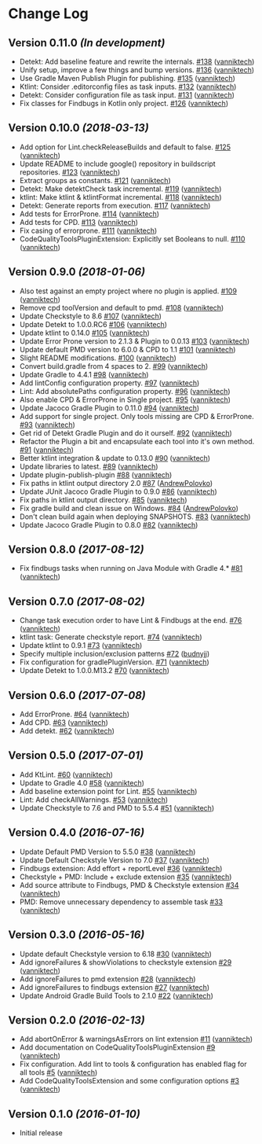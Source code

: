 # Change Log

Version 0.11.0 *(In development)*
---------------------------------

- Detekt: Add baseline feature and rewrite the internals. [\#138](https://github.com/vanniktech/gradle-code-quality-tools-plugin/pull/138) ([vanniktech](https://github.com/vanniktech))
- Unify setup, improve a few things and bump versions. [\#136](https://github.com/vanniktech/gradle-code-quality-tools-plugin/pull/136) ([vanniktech](https://github.com/vanniktech))
- Use Gradle Maven Publish Plugin for publishing. [\#135](https://github.com/vanniktech/gradle-code-quality-tools-plugin/pull/135) ([vanniktech](https://github.com/vanniktech))
- Ktlint: Consider .editorconfig files as task inputs. [\#132](https://github.com/vanniktech/gradle-code-quality-tools-plugin/pull/132) ([vanniktech](https://github.com/vanniktech))
- Detekt: Consider configuration file as task input. [\#131](https://github.com/vanniktech/gradle-code-quality-tools-plugin/pull/131) ([vanniktech](https://github.com/vanniktech))
- Fix classes for Findbugs in Kotlin only project. [\#126](https://github.com/vanniktech/gradle-code-quality-tools-plugin/pull/126) ([vanniktech](https://github.com/vanniktech))

Version 0.10.0 *(2018-03-13)*
-----------------------------

- Add option for Lint.checkReleaseBuilds and default to false. [\#125](https://github.com/vanniktech/gradle-code-quality-tools-plugin/pull/125) ([vanniktech](https://github.com/vanniktech))
- Update README to include google\(\) repository in buildscript repositories. [\#123](https://github.com/vanniktech/gradle-code-quality-tools-plugin/pull/123) ([vanniktech](https://github.com/vanniktech))
- Extract groups as constants. [\#121](https://github.com/vanniktech/gradle-code-quality-tools-plugin/pull/121) ([vanniktech](https://github.com/vanniktech))
- Detekt: Make detektCheck task incremental. [\#119](https://github.com/vanniktech/gradle-code-quality-tools-plugin/pull/119) ([vanniktech](https://github.com/vanniktech))
- ktlint: Make ktlint & ktlintFormat incremental. [\#118](https://github.com/vanniktech/gradle-code-quality-tools-plugin/pull/118) ([vanniktech](https://github.com/vanniktech))
- Detekt: Generate reports from execution. [\#117](https://github.com/vanniktech/gradle-code-quality-tools-plugin/pull/117) ([vanniktech](https://github.com/vanniktech))
- Add tests for ErrorProne. [\#114](https://github.com/vanniktech/gradle-code-quality-tools-plugin/pull/114) ([vanniktech](https://github.com/vanniktech))
- Add tests for CPD. [\#113](https://github.com/vanniktech/gradle-code-quality-tools-plugin/pull/113) ([vanniktech](https://github.com/vanniktech))
- Fix casing of errorprone. [\#111](https://github.com/vanniktech/gradle-code-quality-tools-plugin/pull/111) ([vanniktech](https://github.com/vanniktech))
- CodeQualityToolsPluginExtension: Explicitly set Booleans to null. [\#110](https://github.com/vanniktech/gradle-code-quality-tools-plugin/pull/110) ([vanniktech](https://github.com/vanniktech))

Version 0.9.0 *(2018-01-06)*
----------------------------

- Also test against an empty project where no plugin is applied. [\#109](https://github.com/vanniktech/gradle-code-quality-tools-plugin/pull/109) ([vanniktech](https://github.com/vanniktech))
- Remove cpd toolVersion and default to pmd. [\#108](https://github.com/vanniktech/gradle-code-quality-tools-plugin/pull/108) ([vanniktech](https://github.com/vanniktech))
- Update Checkstyle to 8.6 [\#107](https://github.com/vanniktech/gradle-code-quality-tools-plugin/pull/107) ([vanniktech](https://github.com/vanniktech))
- Update Detekt to 1.0.0.RC6 [\#106](https://github.com/vanniktech/gradle-code-quality-tools-plugin/pull/106) ([vanniktech](https://github.com/vanniktech))
- Update ktlint to 0.14.0 [\#105](https://github.com/vanniktech/gradle-code-quality-tools-plugin/pull/105) ([vanniktech](https://github.com/vanniktech))
- Update Error Prone version to 2.1.3 & Plugin to 0.0.13 [\#103](https://github.com/vanniktech/gradle-code-quality-tools-plugin/pull/103) ([vanniktech](https://github.com/vanniktech))
- Update default PMD version to 6.0.0 & CPD to 1.1 [\#101](https://github.com/vanniktech/gradle-code-quality-tools-plugin/pull/101) ([vanniktech](https://github.com/vanniktech))
- Slight README modifications. [\#100](https://github.com/vanniktech/gradle-code-quality-tools-plugin/pull/100) ([vanniktech](https://github.com/vanniktech))
- Convert build.gradle from 4 spaces to 2. [\#99](https://github.com/vanniktech/gradle-code-quality-tools-plugin/pull/99) ([vanniktech](https://github.com/vanniktech))
- Update Gradle to 4.4.1 [\#98](https://github.com/vanniktech/gradle-code-quality-tools-plugin/pull/98) ([vanniktech](https://github.com/vanniktech))
- Add lintConfig configuration property. [\#97](https://github.com/vanniktech/gradle-code-quality-tools-plugin/pull/97) ([vanniktech](https://github.com/vanniktech))
- Lint: Add absolutePaths configuration property. [\#96](https://github.com/vanniktech/gradle-code-quality-tools-plugin/pull/96) ([vanniktech](https://github.com/vanniktech))
- Also enable CPD & ErrorProne in Single project. [\#95](https://github.com/vanniktech/gradle-code-quality-tools-plugin/pull/95) ([vanniktech](https://github.com/vanniktech))
- Update Jacoco Gradle Plugin to 0.11.0 [\#94](https://github.com/vanniktech/gradle-code-quality-tools-plugin/pull/94) ([vanniktech](https://github.com/vanniktech))
- Add support for single project. Only tools missing are CPD & ErrorProne. [\#93](https://github.com/vanniktech/gradle-code-quality-tools-plugin/pull/93) ([vanniktech](https://github.com/vanniktech))
- Get rid of Detekt Gradle Plugin and do it ourself. [\#92](https://github.com/vanniktech/gradle-code-quality-tools-plugin/pull/92) ([vanniktech](https://github.com/vanniktech))
- Refactor the Plugin a bit and encapsulate each tool into it's own method. [\#91](https://github.com/vanniktech/gradle-code-quality-tools-plugin/pull/91) ([vanniktech](https://github.com/vanniktech))
- Better ktlint integration & update to 0.13.0 [\#90](https://github.com/vanniktech/gradle-code-quality-tools-plugin/pull/90) ([vanniktech](https://github.com/vanniktech))
- Update libraries to latest. [\#89](https://github.com/vanniktech/gradle-code-quality-tools-plugin/pull/89) ([vanniktech](https://github.com/vanniktech))
- Update plugin-publish-plugin [\#88](https://github.com/vanniktech/gradle-code-quality-tools-plugin/pull/88) ([vanniktech](https://github.com/vanniktech))
- Fix paths in ktlint output directory 2.0 [\#87](https://github.com/vanniktech/gradle-code-quality-tools-plugin/pull/87) ([AndrewPolovko](https://github.com/AndrewPolovko))
- Update JUnit Jacoco Gradle Plugin to 0.9.0 [\#86](https://github.com/vanniktech/gradle-code-quality-tools-plugin/pull/86) ([vanniktech](https://github.com/vanniktech))
- Fix paths in ktlint output directory. [\#85](https://github.com/vanniktech/gradle-code-quality-tools-plugin/pull/85) ([vanniktech](https://github.com/vanniktech))
- Fix gradle build and clean issue on Windows. [\#84](https://github.com/vanniktech/gradle-code-quality-tools-plugin/pull/84) ([AndrewPolovko](https://github.com/AndrewPolovko))
- Don't clean build again when deploying SNAPSHOTS. [\#83](https://github.com/vanniktech/gradle-code-quality-tools-plugin/pull/83) ([vanniktech](https://github.com/vanniktech))
- Update Jacoco Gradle Plugin to 0.8.0 [\#82](https://github.com/vanniktech/gradle-code-quality-tools-plugin/pull/82) ([vanniktech](https://github.com/vanniktech))

Version 0.8.0 *(2017-08-12)*
----------------------------

- Fix findbugs tasks when running on Java Module with Gradle 4.\* [\#81](https://github.com/vanniktech/gradle-code-quality-tools-plugin/pull/81) ([vanniktech](https://github.com/vanniktech))

Version 0.7.0 *(2017-08-02)*
---------------------------

- Change task execution order to have Lint & Findbugs at the end. [\#76](https://github.com/vanniktech/gradle-code-quality-tools-plugin/pull/76) ([vanniktech](https://github.com/vanniktech))
- ktlint task: Generate checkstyle report. [\#74](https://github.com/vanniktech/gradle-code-quality-tools-plugin/pull/74) ([vanniktech](https://github.com/vanniktech))
- Update ktlint to 0.9.1 [\#73](https://github.com/vanniktech/gradle-code-quality-tools-plugin/pull/73) ([vanniktech](https://github.com/vanniktech))
- Specify multiple inclusion/exclusion patterns [\#72](https://github.com/vanniktech/gradle-code-quality-tools-plugin/pull/72) ([budnyjj](https://github.com/budnyjj))
- Fix configuration for gradlePluginVersion. [\#71](https://github.com/vanniktech/gradle-code-quality-tools-plugin/pull/71) ([vanniktech](https://github.com/vanniktech))
- Update Detekt to 1.0.0.M13.2 [\#70](https://github.com/vanniktech/gradle-code-quality-tools-plugin/pull/70) ([vanniktech](https://github.com/vanniktech))

Version 0.6.0 *(2017-07-08)*
----------------------------

- Add ErrorProne. [\#64](https://github.com/vanniktech/gradle-code-quality-tools-plugin/pull/64) ([vanniktech](https://github.com/vanniktech))
- Add CPD. [\#63](https://github.com/vanniktech/gradle-code-quality-tools-plugin/pull/63) ([vanniktech](https://github.com/vanniktech))
- Add detekt. [\#62](https://github.com/vanniktech/gradle-code-quality-tools-plugin/pull/62) ([vanniktech](https://github.com/vanniktech))

Version 0.5.0 *(2017-07-01)*
----------------------------

- Add KtLint. [\#60](https://github.com/vanniktech/gradle-code-quality-tools-plugin/pull/60) ([vanniktech](https://github.com/vanniktech))
- Update to Gradle 4.0 [\#58](https://github.com/vanniktech/gradle-code-quality-tools-plugin/pull/58) ([vanniktech](https://github.com/vanniktech))
- Add baseline extension point for Lint. [\#55](https://github.com/vanniktech/gradle-code-quality-tools-plugin/pull/55) ([vanniktech](https://github.com/vanniktech))
- Lint: Add checkAllWarnings. [\#53](https://github.com/vanniktech/gradle-code-quality-tools-plugin/pull/53) ([vanniktech](https://github.com/vanniktech))
- Update Checkstyle to 7.6 and PMD to 5.5.4 [\#51](https://github.com/vanniktech/gradle-code-quality-tools-plugin/pull/51) ([vanniktech](https://github.com/vanniktech))

Version 0.4.0 *(2016-07-16)*
----------------------------

- Update Default PMD Version to 5.5.0 [\#38](https://github.com/vanniktech/gradle-code-quality-tools-plugin/pull/38) ([vanniktech](https://github.com/vanniktech))
- Update Default Checkstyle Version to 7.0 [\#37](https://github.com/vanniktech/gradle-code-quality-tools-plugin/pull/37) ([vanniktech](https://github.com/vanniktech))
- Findbugs extension: Add effort + reportLevel [\#36](https://github.com/vanniktech/gradle-code-quality-tools-plugin/pull/36) ([vanniktech](https://github.com/vanniktech))
- Checkstyle + PMD: Include + exclude extension [\#35](https://github.com/vanniktech/gradle-code-quality-tools-plugin/pull/35) ([vanniktech](https://github.com/vanniktech))
- Add source attribute to Findbugs, PMD & Checkstyle extension [\#34](https://github.com/vanniktech/gradle-code-quality-tools-plugin/pull/34) ([vanniktech](https://github.com/vanniktech))
- PMD: Remove unnecessary dependency to assemble task [\#33](https://github.com/vanniktech/gradle-code-quality-tools-plugin/pull/33) ([vanniktech](https://github.com/vanniktech))

Version 0.3.0 *(2016-05-16)*
----------------------------

- Update default Checkstyle version to 6.18 [\#30](https://github.com/vanniktech/gradle-code-quality-tools-plugin/pull/30) ([vanniktech](https://github.com/vanniktech))
- Add ignoreFailures & showViolations to checkstyle extension [\#29](https://github.com/vanniktech/gradle-code-quality-tools-plugin/pull/29) ([vanniktech](https://github.com/vanniktech))
- Add ignoreFailures to pmd extension [\#28](https://github.com/vanniktech/gradle-code-quality-tools-plugin/pull/28) ([vanniktech](https://github.com/vanniktech))
- Add ignoreFailures to findbugs extension [\#27](https://github.com/vanniktech/gradle-code-quality-tools-plugin/pull/27) ([vanniktech](https://github.com/vanniktech))
- Update Android Gradle Build Tools to 2.1.0 [\#22](https://github.com/vanniktech/gradle-code-quality-tools-plugin/pull/22) ([vanniktech](https://github.com/vanniktech))

Version 0.2.0 *(2016-02-13)*
----------------------------

- Add abortOnError & warningsAsErrors on lint extension [\#11](https://github.com/vanniktech/gradle-code-quality-tools-plugin/pull/11) ([vanniktech](https://github.com/vanniktech))
- Add documentation on CodeQualityToolsPluginExtension [\#9](https://github.com/vanniktech/gradle-code-quality-tools-plugin/pull/9) ([vanniktech](https://github.com/vanniktech))
- Fix configuration. Add lint to tools & configuration has enabled flag for all tools [\#5](https://github.com/vanniktech/gradle-code-quality-tools-plugin/pull/5) ([vanniktech](https://github.com/vanniktech))
- Add CodeQualityToolsExtension and some configuration options [\#3](https://github.com/vanniktech/gradle-code-quality-tools-plugin/pull/3) ([vanniktech](https://github.com/vanniktech))

Version 0.1.0 *(2016-01-10)*
----------------------------

- Initial release